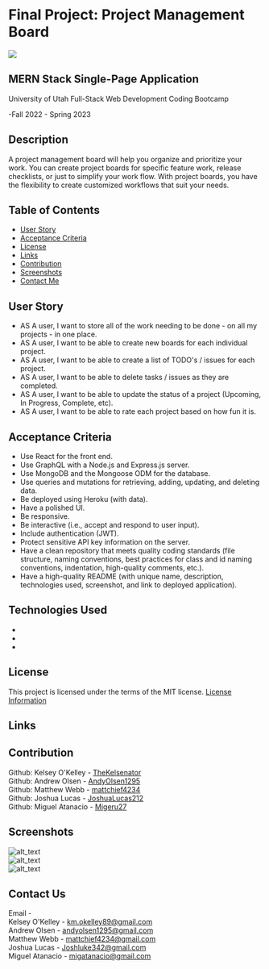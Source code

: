 # Final Project: Project Management Board 

  <a href="https://choosealicense.com/licenses/mit">
  <img src="https://img.shields.io/badge/License-MIT-blue" />
  </a>

## MERN Stack Single-Page Application

  University of Utah
  Full-Stack Web Development Coding Bootcamp

  -Fall 2022 - Spring 2023

## Description

  A project management board will help you organize and prioritize your work. You can create project boards for specific feature work, release checklists, or just to simplify your work flow. With project boards, you have the flexibility to create customized workflows that suit your needs. 

## Table of Contents

- [User Story](#user)
- [Acceptance Criteria](#acceptance)
- [License](#license)
- [Links](#links)
- [Contribution](#contribution)
- [Screenshots](#screenshots)
- [Contact Me](#contact)

## User Story

  * AS A user, I want to store all of the work needing to be done - on all my projects - in one place.
  * AS A user, I want to be able to create new boards for each individual project.
  * AS A user, I want to be able to create a list of TODO's / issues for each project.
  * AS A user, I want to be able to delete tasks / issues as they are completed.
  * AS A user, I want to be able to update the status of a project (Upcoming, In Progress, Complete, etc).
  * AS A user, I want to be able to rate each project based on how fun it is. 

## Acceptance Criteria 

  * Use React for the front end.
  * Use GraphQL with a Node.js and Express.js server.
  * Use MongoDB and the Mongoose ODM for the database.
  * Use queries and mutations for retrieving, adding, updating, and deleting data.
  * Be deployed using Heroku (with data).
  * Have a polished UI.
  * Be responsive.
  * Be interactive (i.e., accept and respond to user input).
  * Include authentication (JWT).
  * Protect sensitive API key information on the server.
  * Have a clean repository that meets quality coding standards (file structure, naming conventions, best practices for class and id naming conventions, indentation, high-quality comments, etc.).
  * Have a high-quality README (with unique name, description, technologies used, screenshot, and link to deployed application).

## Technologies Used

  * 
  * 
  * 

## License

  This project is licensed under the terms of the MIT license.
  [License Information](https://choosealicense.com/licenses/mit)


## Links



## Contribution

  Github: Kelsey O'Kelley - [TheKelsenator](https://github.com/TheKelsenator)
  <br>
  Github: Andrew Olsen - [AndyOlsen1295](https://github.com/AndyOlsen1295)
  <br>
  Github: Matthew Webb - [mattchief4234](https://github.com/mattchief4234)
  <br>
  Github: Joshua Lucas - [JoshuaLucas212](https://github.com/JoshuaLucas212)
  <br>
  Github: Miguel Atanacio - [Migeru27](https://github.com/Migeru27)
  <br>
## Screenshots

  ![alt_text]()
  <br>
  ![alt_text]()
  <br>
  ![alt_text]()
  <br>
## Contact Us

  Email -
    <br>
    Kelsey O'Kelley - [km.okelley89@gmail.com](mailto:km.okelley89@gmail.com)
    <br>
    Andrew Olsen - [andyolsen1295@gmail.com](mailto:andyolsen1295@gmail.com)
    <br>
    Matthew Webb - [mattchief4234@gmail.com](mailto:mattchief4234@gmail.com)
    <br>
    Joshua Lucas - [Joshluke342@gmail.com](mailto:Joshluke342@gmail.com)
    <br>
    Miguel Atanacio - [migatanacio@gmail.com](mailto:migatanacio@gmail.com)
    <br>